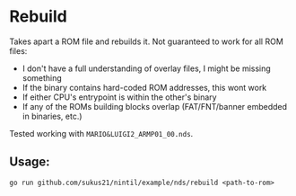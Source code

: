 # Rebuild

Takes apart a ROM file and rebuilds it.
Not guaranteed to work for all ROM files:
* I don't have a full understanding of overlay files, I might be missing something
* If the binary contains hard-coded ROM addresses, this wont work
* If either CPU's entrypoint is within the other's binary
* If any of the ROMs building blocks overlap (FAT/FNT/banner embedded in binaries, etc.)

Tested working with `MARIO&LUIGI2_ARMP01_00.nds`.

## Usage:
`go run github.com/sukus21/nintil/example/nds/rebuild <path-to-rom>`
